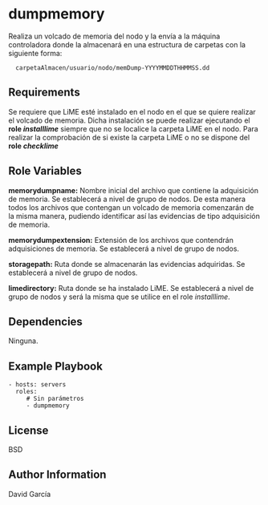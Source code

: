 dumpmemory
=========

Realiza un volcado de memoria del nodo y la envía a la máquina controladora donde la almacenará en una estructura de carpetas con la siguiente forma:

      carpetaAlmacen/usuario/nodo/memDump-YYYYMMDDTHHMMSS.dd

Requirements
------------

Se requiere que LiME esté instalado en el nodo en el que se quiere realizar el volcado de memoria. Dicha instalación se puede realizar ejecutando el **role _installlime_** siempre que no se localice la carpeta LiME en el nodo. Para realizar la comprobación de si existe la carpeta LiME o no se dispone del **role _checklime_** 

Role Variables
--------------

**memorydumpname:** Nombre inicial del archivo que contiene la adquisición de memoria. Se establecerá a nivel de grupo de nodos. De esta manera todos los archivos que contengan un volcado de memoria comenzarán de la misma manera, pudiendo identificar así las evidencias de tipo adquisición de memoria.

**memorydumpextension:** Extensión de los archivos que contendrán adquisiciones de memoria. Se establecerá a nivel de grupo de nodos.

**storagepath:** Ruta donde se almacenarán las evidencias adquiridas. Se establecerá a nivel de grupo de nodos.

**limedirectory:** Ruta donde se ha instalado LiME. Se establecerá a nivel de grupo de nodos y será la misma que se utilice en el role *installlime*.

Dependencies
------------

Ninguna.

Example Playbook
----------------

    - hosts: servers
      roles:
         # Sin parámetros
         - dumpmemory

License
-------

BSD

Author Information
------------------

David García
